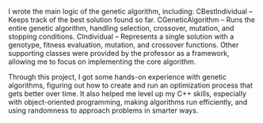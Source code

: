 I wrote the main logic of the genetic algorithm, including:
CBestIndividual – Keeps track of the best solution found so far.
CGeneticAlgorithm – Runs the entire genetic algorithm, handling selection, crossover, mutation, and stopping conditions.
CIndividual – Represents a single solution with a genotype, fitness evaluation, mutation, and crossover functions.
Other supporting classes were provided by the professor as a framework, allowing me to focus on implementing the core algorithm.

Through this project, I got some hands-on experience with genetic algorithms, figuring out how to create and run an optimization process that gets better over time. 
It also helped me level up my C++ skills, especially with object-oriented programming, making algorithms run efficiently, and using randomness to approach problems in smarter ways.
